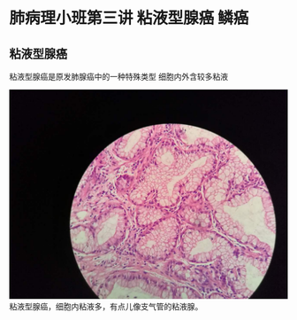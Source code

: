 # 肺病理小班第三讲 粘液型腺癌  鳞癌
## 粘液型腺癌
粘液型腺癌是原发肺腺癌中的一种特殊类型
细胞内外含较多粘液

![](./_image/39995772449025523.jpg)
粘液型腺癌，细胞内粘液多，有点儿像支气管的粘液腺。
